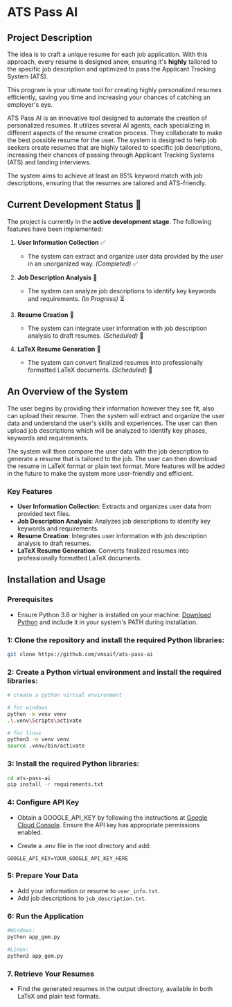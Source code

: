 # ATS Pass AI

## Project Description

The idea is to craft a unique resume for each job application. With this approach, every resume is designed anew, ensuring it's **highly** tailored to the specific job description and optimized to pass the Applicant Tracking System (ATS). 

This program is your ultimate tool for creating highly personalized resumes efficiently, saving you time and increasing your chances of catching an employer's eye.

ATS Pass AI is an innovative tool designed to automate the creation of personalized resumes. It utilizes several AI agents, each specializing in different aspects of the resume creation process. They collaborate to make the best possible resume for the user. The system is designed to help job seekers create resumes that are highly tailored to specific job descriptions, increasing their chances of passing through Applicant Tracking Systems (ATS) and landing interviews.

The system aims to achieve at least an 85% keyword match with job descriptions, ensuring that the resumes are tailored and ATS-friendly.

## Current Development Status 🚀

The project is currently in the **active development stage**. The following features have been implemented:

1. **User Information Collection** ✅
   - The system can extract and organize user data provided by the user in an unorganized way. *(Completed)* ✅

2. **Job Description Analysis** 🔧
   - The system can analyze job descriptions to identify key keywords and requirements. *(In Progress)* ⏳

3. **Resume Creation** 🔧
   - The system can integrate user information with job description analysis to draft resumes. *(Scheduled)* 📅

4. **LaTeX Resume Generation** 🔧
   - The system can convert finalized resumes into professionally formatted LaTeX documents. *(Scheduled)* 📅



## An Overview of the System
The user begins by providing their information however they see fit, also can upload their resume. Then the system will extract and organize the user data and understand the user's skills and experiences. The user can then upload job descriptions which will be analyzed to identify key phases, keywords and requirements. 

The system will then compare the user data with the job description to generate a resume that is tailored to the job. The user can then download the resume in LaTeX format or plain text format. More features will be added in the future to make the system more user-friendly and efficient.

### Key Features
- **User Information Collection**: Extracts and organizes user data from provided text files.
- **Job Description Analysis**: Analyzes job descriptions to identify key keywords and requirements.
- **Resume Creation**: Integrates user information with job description analysis to draft resumes.
- **LaTeX Resume Generation**: Converts finalized resumes into professionally formatted LaTeX documents.

## Installation and Usage

### Prerequisites
- Ensure Python 3.8 or higher is installed on your machine. [Download Python](https://www.python.org/downloads/) and include it in your system's PATH during installation.


### 1: Clone the repository and install the required Python libraries:
```bash
git clone https://github.com/vmsaif/ats-pass-ai
```

### 2: Create a Python virtual environment and install the required libraries:

```bash
# create a python virtual environment

# for windows
python -m venv venv
.\.venv\Scripts\activate 
```
    
```bash
# for linux
python3 -m venv venv
source .venv/bin/activate 
```

### 3: Install the required Python libraries:
```bash
cd ats-pass-ai
pip install -r requirements.txt
```

### 4: Configure API Key
- Obtain a GOOGLE_API_KEY by following the instructions at [Google Cloud Console](https://console.cloud.google.com/apis/credentials). Ensure the API key has appropriate permissions enabled.

- Create a .env file in the root directory and add:
```plaintext
GOOGLE_API_KEY=YOUR_GOOGLE_API_KEY_HERE
```



### 5: Prepare Your Data

- Add your information or resume to `user_info.txt`.
- Add job descriptions to `job_description.txt`.

### 6: Run the Application
```bash
#Windows:
python app_gem.py

#Linux:
python3 app_gem.py
```


### 7. Retrieve Your Resumes
- Find the generated resumes in the output directory, available in both LaTeX and plain text formats.

